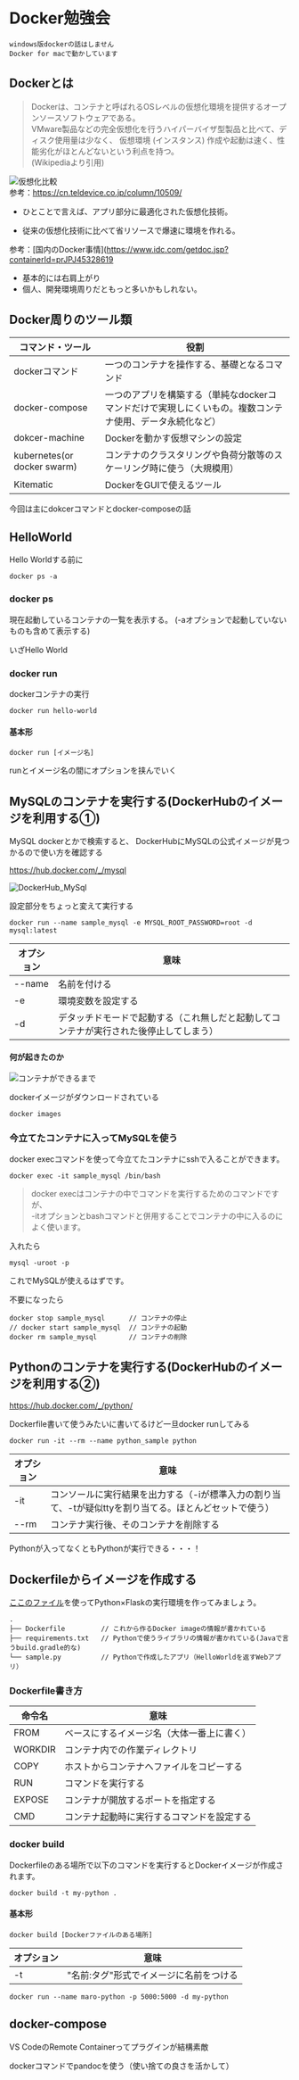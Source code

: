 # Docker勉強会

    windows版dockerの話はしません
    Docker for macで動かしています

## Dockerとは

> Dockerは、コンテナと呼ばれるOSレベルの仮想化環境を提供するオープンソースソフトウェアである。  
> VMware製品などの完全仮想化を行うハイパーバイザ型製品と比べて、ディスク使用量は少なく、
> 仮想環境 (インスタンス) 作成や起動は速く、性能劣化がほとんどないという利点を持つ。  
> (Wikipediaより引用)

![仮想化比較](https://cn.teldevice.co.jp/asset/migration-files/kcf/image/column/compass/20160202/docker01.jpg)   
参考：https://cn.teldevice.co.jp/column/10509/

- ひとことで言えば、アプリ部分に最適化された仮想化技術。

- 従来の仮想化技術に比べて省リソースで爆速に環境を作れる。

参考：[国内のDocker事情](https://www.idc.com/getdoc.jsp?containerId=prJPJ45328619
- 基本的には右肩上がり
- 個人、開発環境周りだともっと多いかもしれない。

## Docker周りのツール類

|コマンド・ツール|役割|
|--|--|
|dockerコマンド|一つのコンテナを操作する、基礎となるコマンド|
|docker-compose|一つのアプリを構築する（単純なdockerコマンドだけで実現しにくいもの。複数コンテナ使用、データ永続化など）|
|dokcer-machine|Dockerを動かす仮想マシンの設定|
|kubernetes(or docker swarm)|コンテナのクラスタリングや負荷分散等のスケーリング時に使う（大規模用）|
|Kitematic|DockerをGUIで使えるツール|

今回は主にdokcerコマンドとdocker-composeの話
  

## HelloWorld

Hello Worldする前に

```
docker ps -a
```

### docker ps
現在起動しているコンテナの一覧を表示する。
(-aオプションで起動していないものも含めて表示する)

いざHello World

### docker run
dockerコンテナの実行
```
docker run hello-world
```

#### 基本形
```
docker run [イメージ名]
```
runとイメージ名の間にオプションを挟んでいく

## MySQLのコンテナを実行する(DockerHubのイメージを利用する①)

MySQL dockerとかで検索すると、
DockerHubにMySQLの公式イメージが見つかるので使い方を確認する

https://hub.docker.com/_/mysql

![DockerHub_MySql](./img/01.PNG "01")

設定部分をちょっと変えて実行する
```
docker run --name sample_mysql -e MYSQL_ROOT_PASSWORD=root -d mysql:latest
```

|オプション|意味|
|--|--|
|--name|名前を付ける|
|-e|環境変数を設定する|
|-d|デタッチドモードで起動する（これ無しだと起動してコンテナが実行された後停止してしまう）|

#### 何が起きたのか

![コンテナができるまで](./img/コンテナができるまで.PNG)

dockerイメージがダウンロードされている
```
docker images
```

### 今立てたコンテナに入ってMySQLを使う
docker execコマンドを使って今立てたコンテナにsshで入ることができます。

```
docker exec -it sample_mysql /bin/bash 
```

> docker execはコンテナの中でコマンドを実行するためのコマンドですが、  
> -itオプションとbashコマンドと併用することでコンテナの中に入るのによく使います。


入れたら
```
mysql -uroot -p
```

これでMySQLが使えるはずです。


不要になったら
```
docker stop sample_mysql      // コンテナの停止
// docker start sample_mysql  // コンテナの起動
docker rm sample_mysql        // コンテナの削除
```

## Pythonのコンテナを実行する(DockerHubのイメージを利用する②)
https://hub.docker.com/_/python/

Dockerfile書いて使うみたいに書いてるけど一旦docker runしてみる

```
docker run -it --rm --name python_sample python
```

|オプション|意味|
|--|--|
|-it|コンソールに実行結果を出力する（-iが標準入力の割り当て、-tが疑似ttyを割り当てる。ほとんどセットで使う）|
|--rm|コンテナ実行後、そのコンテナを削除する|


Pythonが入ってなくともPythonが実行できる・・・！

## Dockerfileからイメージを作成する

[ここのファイル](https://github.com/Kanatani28/docker-intro/tree/master/dockerfile_sample)を使ってPython×Flaskの実行環境を作ってみましょう。

```
.
├── Dockerfile         // これから作るDocker imageの情報が書かれている
├── requirements.txt   // Pythonで使うライブラリの情報が書かれている(Javaで言うbuild.gradle的な)
└── sample.py          // Pythonで作成したアプリ（HelloWorldを返すWebアプリ）
```

### Dockerfile書き方

|命令名|意味|
|--|--|
|FROM|ベースにするイメージ名（大体一番上に書く）|
|WORKDIR|コンテナ内での作業ディレクトリ|
|COPY|ホストからコンテナへファイルをコピーする|
|RUN|コマンドを実行する|
|EXPOSE|コンテナが開放するポートを指定する|
|CMD|コンテナ起動時に実行するコマンドを設定する|

### docker build
Dockerfileのある場所で以下のコマンドを実行するとDockerイメージが作成されます。
```
docker build -t my-python .
```

#### 基本形
```
docker build [Dockerファイルのある場所]
```

|オプション|意味|
|--|--|
|-t|"名前:タグ"形式でイメージに名前をつける|

```
docker run --name maro-python -p 5000:5000 -d my-python
```

## docker-compose




VS CodeのRemote Containerってプラグインが結構素敵

dockerコマンドでpandocを使う（使い捨ての良さを活かして）
